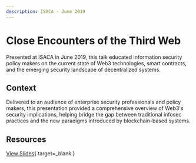 ```yaml
---
description: ISACA - June 2019
---
```


# Close Encounters of the Third Web

Presented at ISACA in June 2019, this talk educated information security policy makers on the current state of Web3 technologies, smart contracts, and the emerging security landscape of decentralized systems.

## Context

Delivered to an audience of enterprise security professionals and policy makers, this presentation provided a comprehensive overview of Web3's security implications, helping bridge the gap between traditional infosec practices and the new paradigms introduced by blockchain-based systems.

## Resources

[View Slides](https://docs.google.com/presentation/d/192s3twit5uZ3OCAYAYYqDhupdPZusyev0fINwj1vtHE/edit){ target=_blank }
